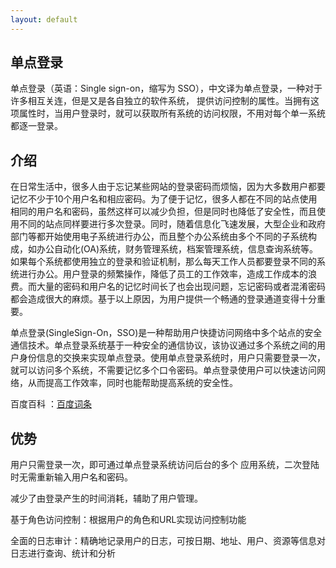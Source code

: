 ```yaml
---
layout: default
---
```

<h2>单点登录</h2>

单点登录（英语：Single sign-on，缩写为 SSO），中文译为单点登录，一种对于许多相互关连，但是又是各自独立的软件系统， 提供访问控制的属性。当拥有这项属性时，当用户登录时，就可以获取所有系统的访问权限，不用对每个单一系统都逐一登录。


<h2>介绍</h2>
在日常生活中，很多人由于忘记某些网站的登录密码而烦恼，因为大多数用户都要记忆不少于10个用户名和相应密码。为了便于记忆，很多人都在不同的站点使用相同的用户名和密码，虽然这样可以减少负担，但是同时也降低了安全性，而且使用不同的站点同样要进行多次登录。同时，随着信息化飞速发展，大型企业和政府部门等都开始使用电子系统进行办公，而且整个办公系统由多个不同的子系统构成，如办公自动化(OA)系统，财务管理系统，档案管理系统，信息查询系统等。如果每个系统都使用独立的登录和验证机制，那么每天工作人员都要登录不同的系统进行办公。用户登录的频繁操作，降低了员工的工作效率，造成工作成本的浪费。而大量的密码和用户名的记忆时间长了也会出现问题，忘记密码或者混淆密码都会造成很大的麻烦。基于以上原因，为用户提供一个畅通的登录通道变得十分重要。


单点登录(SingleSign-On，SSO)是一种帮助用户快捷访问网络中多个站点的安全通信技术。单点登录系统基于一种安全的通信协议，该协议通过多个系统之间的用户身份信息的交换来实现单点登录。使用单点登录系统时，用户只需要登录一次，就可以访问多个系统，不需要记忆多个口令密码。单点登录使用户可以快速访问网络，从而提高工作效率，同时也能帮助提高系统的安全性。



百度百科 ：<a href="https://baike.baidu.com/item/SSO/3451380" target="_blank">百度词条</a>


<h2>优势</h2>

用户只需登录一次，即可通过单点登录系统访问后台的多个 应用系统，二次登陆时无需重新输入用户名和密码。

减少了由登录产生的时间消耗，辅助了用户管理。

基于角色访问控制：根据用户的角色和URL实现访问控制功能

全面的日志审计：精确地记录用户的日志，可按日期、地址、用户、资源等信息对日志进行查询、统计和分析
